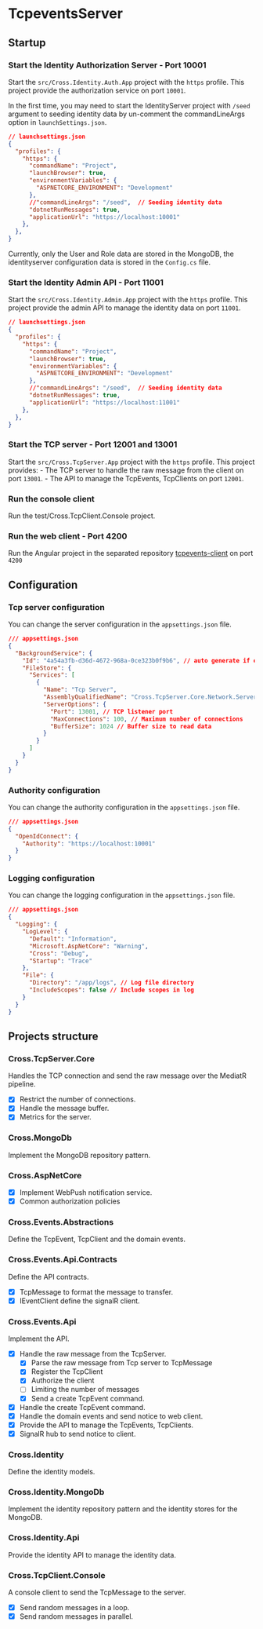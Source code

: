 # TcpeventsServer

## Startup

### Start the Identity Authorization Server - Port 10001

Start the `src/Cross.Identity.Auth.App` project with the `https` profile. This project provide the authorization service on port `10001`.

In the first time, you may need to start the IdentityServer project with `/seed` argument to seeding identity data by un-comment the commandLineArgs option in `launchSettings.json`.

```json
// launchsettings.json
{
  "profiles": {
    "https": {
      "commandName": "Project",
      "launchBrowser": true,
      "environmentVariables": {
        "ASPNETCORE_ENVIRONMENT": "Development"
      },
      //"commandLineArgs": "/seed",  // Seeding identity data
      "dotnetRunMessages": true,
      "applicationUrl": "https://localhost:10001"
    },
  },
}
```

Currently, only the User and Role data are stored in the MongoDB, the identityserver configuration data is stored in the `Config.cs` file.


### Start the Identity Admin API - Port 11001

Start the `src/Cross.Identity.Admin.App` project with the `https` profile. This project provide the admin API to manage the identity data on port `11001`.
```json
// launchsettings.json
{
  "profiles": {
    "https": {
      "commandName": "Project",
      "launchBrowser": true,
      "environmentVariables": {
        "ASPNETCORE_ENVIRONMENT": "Development"
      },
      //"commandLineArgs": "/seed",  // Seeding identity data
      "dotnetRunMessages": true,
      "applicationUrl": "https://localhost:11001"
    },
  },
}
```
### Start the TCP server - Port 12001 and 13001

Start the `src/Cross.TcpServer.App` project with the `https` profile. 
This project provides: 
    - The TCP server to handle the raw message from the client on port `13001`.
    - The API to manage the TcpEvents, TcpClients on port `12001`.

### Run the console client

Run the test/Cross.TcpClient.Console project.

### Run the web client - Port 4200

Run the Angular project in the separated repository [tcpevents-client](https://github.com/creatorflow-io/cross-events-client) on port `4200`

## Configuration

### Tcp server configuration

You can change the server configuration in the `appsettings.json` file.

```json
/// appsettings.json
{
  "BackgroundService": {
    "Id": "4a54a3fb-d36d-4672-968a-0ce323b0f9b6", // auto generate if empty
    "FileStore": {
      "Services": [
        {
          "Name": "Tcp Server",
          "AssemblyQualifiedName": "Cross.TcpServer.Core.Network.ServerListener, Cross.TcpServer.Core",
          "ServerOptions": {
            "Port": 13001, // TCP listener port
            "MaxConnections": 100, // Maximum number of connections
            "BufferSize": 1024 // Buffer size to read data
          }
        }
      ]
    }
  }
}
```

### Authority configuration

You can change the authority configuration in the `appsettings.json` file.

```json
/// appsettings.json
{
  "OpenIdConnect": {
	"Authority": "https://localhost:10001"
  }
}
```

### Logging configuration

You can change the logging configuration in the `appsettings.json` file.

```json
/// appsettings.json
{
  "Logging": {
	"LogLevel": {
      "Default": "Information",
      "Microsoft.AspNetCore": "Warning",
      "Cross": "Debug",
      "Startup": "Trace"
    },
    "File": {
      "Directory": "/app/logs", // Log file directory
      "IncludeScopes": false // Include scopes in log
    }
  }
}
```

## Projects structure

### Cross.TcpServer.Core

Handles the TCP connection and send the raw message over the MediatR pipeline.
- [x] Restrict the number of connections.
- [x] Handle the message buffer.
- [x] Metrics for the server.

### Cross.MongoDb

Implement the MongoDB repository pattern.

### Cross.AspNetCore

- [x] Implement WebPush notification service.
- [x] Common authorization policies

### Cross.Events.Abstractions

Define the TcpEvent, TcpClient and the domain events.

### Cross.Events.Api.Contracts

Define the API contracts.
- [x] TcpMessage to format the message to transfer.
- [x] IEventClient define the signalR client.

### Cross.Events.Api

Implement the API.
- [x] Handle the raw message from the TcpServer.
    - [x] Parse the raw message from Tcp server to TcpMessage
    - [x] Register the TcpClient
    - [x] Authorize the client
    - [ ] Limiting the number of messages
    - [x] Send a create TcpEvent command.
- [x] Handle the create TcpEvent command.
- [x] Handle the domain events and send notice to web client.
- [x] Provide the API to manage the TcpEvents, TcpClients.
- [x] SignalR hub to send notice to client.

### Cross.Identity
Define the identity models.

### Cross.Identity.MongoDb
Implement the identity repository pattern and the identity stores for the MongoDB.

### Cross.Identity.Api
Provide the identity API to manage the identity data.

### Cross.TcpClient.Console

A console client to send the TcpMessage to the server.
- [x] Send random messages in a loop.
- [x] Send random messages in parallel.
